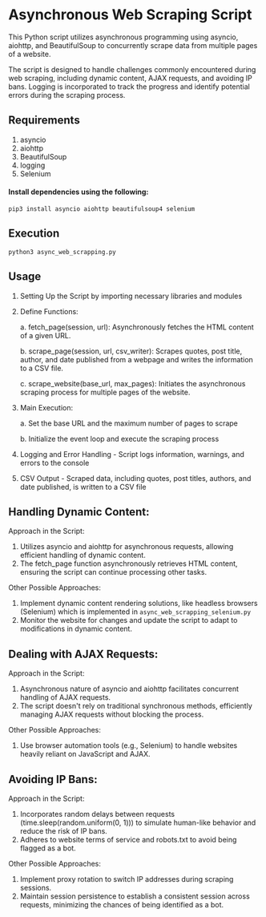 # **Asynchronous Web Scraping Script**

This Python script utilizes asynchronous programming using asyncio, aiohttp, and BeautifulSoup to concurrently scrape data from multiple pages of a website. 

The script is designed to handle challenges commonly encountered during web scraping, including dynamic content, AJAX requests, and avoiding IP bans. Logging is incorporated to track the progress and identify potential errors during the scraping process.


## Requirements

  1. asyncio
  2. aiohttp
  3. BeautifulSoup
  4. logging
  5. Selenium

#### Install dependencies using the following:

  `` pip3 install asyncio aiohttp beautifulsoup4 selenium ``

## Execution

  `` python3 async_web_scrapping.py ``

## Usage

1. Setting Up the Script by importing necessary libraries and modules
2. Define Functions:

      a. fetch_page(session, url): Asynchronously fetches the HTML content of a given URL.

      b. scrape_page(session, url, csv_writer): Scrapes quotes, post title, author, and date published from a webpage and writes the information to a CSV file.

      c. scrape_website(base_url, max_pages): Initiates the asynchronous scraping process for multiple pages of the website.

3. Main Execution:
   
     a. Set the base URL and the maximum number of pages to scrape
   
    b. Initialize the event loop and execute the scraping process

4. Logging and Error Handling - Script logs information, warnings, and errors to the console

5. CSV Output - Scraped data, including quotes, post titles, authors, and date published, is written to a CSV file


## Handling Dynamic Content:

Approach in the Script:

1. Utilizes asyncio and aiohttp for asynchronous requests, allowing efficient handling of dynamic content.
2. The fetch_page function asynchronously retrieves HTML content, ensuring the script can continue processing other tasks.

Other Possible Approaches:

1. Implement dynamic content rendering solutions, like headless browsers (Selenium) which is implemented in `async_web_scrapping_selenium.py`
2. Monitor the website for changes and update the script to adapt to modifications in dynamic content.


## Dealing with AJAX Requests:

Approach in the Script:

1. Asynchronous nature of asyncio and aiohttp facilitates concurrent handling of AJAX requests.
2. The script doesn't rely on traditional synchronous methods, efficiently managing AJAX requests without blocking the process.

Other Possible Approaches:

1. Use browser automation tools (e.g., Selenium) to handle websites heavily reliant on JavaScript and AJAX.


## Avoiding IP Bans:

Approach in the Script:

1. Incorporates random delays between requests (time.sleep(random.uniform(0, 1))) to simulate human-like behavior and reduce the risk of IP bans.
2. Adheres to website terms of service and robots.txt to avoid being flagged as a bot.

Other Possible Approaches:

1. Implement proxy rotation to switch IP addresses during scraping sessions.
2. Maintain session persistence to establish a consistent session across requests, minimizing the chances of being identified as a bot.
